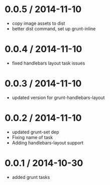 
0.0.5 / 2014-11-10 
==================

  * copy image assets to dist
  * better dist command, set up grunt-inline

0.0.4 / 2014-11-10 
==================

  * fixed handlebars layout task issues

0.0.3 / 2014-11-10 
==================

  * updated version for grunt-handlebars-layout

0.0.2 / 2014-11-10 
==================

  * updated grunt-set dep
  * Fixing name of task
  * Adding handlebars-layout support

0.0.1 / 2014-10-30 
==================

  * added grunt tasks

